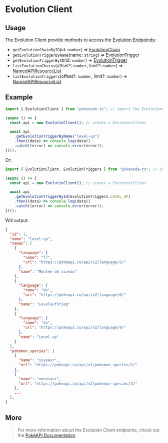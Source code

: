 # Evolution Client

## Usage

The Evolution Client provide methods to access the [Evolution Endpoinds](https://pokeapi.co/docs/v2#evolution-section):

- `getEvolutionChainByID`(id: `number`) => [EvolutionChain](typings/evolution-typings?id=evolution-chain)
- `getEvolutionTriggerByName`(name: `string`) => [EvolutionTrigger](typings/evolution-typings?id=evolution-trigger)
- `getEvolutionTriggerByID`(id: `number`) => [EvolutionTrigger](typings/evolution-typings?id=evolution-trigger)
- `listEvolutionChains`(offset?: `number`, limit?: `number`) => [NamedAPIResourceList](/docs/typings/common-typings#named-api-resource-list)
- `listEvolutionTriggers`(offset?: `number`, limit?: `number`) => [NamedAPIResourceList](/docs/typings/common-typings#named-api-resource-list)

## Example

```js
import { EvolutionClient } from "pokenode-ts"; // import the EvolutionClient

(async () => {
  const api = new EvolutinClient(); // create a EncounterClient

  await api
    .getEvolutionTriggerByName("level-up")
    .then((data) => console.log(data))
    .catch((error) => console.error(error));
})();
```

Or:

```js
import { EvolutionClient, EvolutionTriggers } from "pokenode-ts"; // import the EvolutionClient and the EvolutionTriggers enum

(async () => {
  const api = new EvolutinClient(); // create a EncounterClient

  await api
    .getEvolutionTriggerById(EvolutionTriggers.LEVEL_UP)
    .then((data) => console.log(data))
    .catch((error) => console.error(error));
})();
```

Will output:

```json
{
  "id": 1,
  "name": "level-up",
  "names": [
    {
      "language": {
        "name": "fr",
        "url": "https://pokeapi.co/api/v2/language/5/"
      },
      "name": "Montée de niveau"
    },
    {
      "language": {
        "name": "de",
        "url": "https://pokeapi.co/api/v2/language/6/"
      },
      "name": "Levelaufstieg"
    },
    {
      "language": {
        "name": "en",
        "url": "https://pokeapi.co/api/v2/language/9/"
      },
      "name": "Level up"
    }
  ],
  "pokemon_species": [
    {
      "name": "ivysaur",
      "url": "https://pokeapi.co/api/v2/pokemon-species/2/"
    },
    {
      "name": "venusaur",
      "url": "https://pokeapi.co/api/v2/pokemon-species/3/"
    },
    ...
  ],
}
```

## More

> For more information about the Evolution Client endpoints, check out the [PokéAPI Documentation](https://pokeapi.co/docs/v2#evolution-section).

